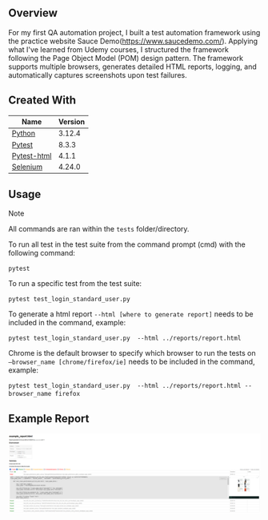 ## Overview
For my first QA automation project, I built a test automation framework using the practice website Sauce Demo(https://www.saucedemo.com/). Applying what I've learned from Udemy courses, I structured the framework following the Page Object Model (POM) design pattern. The framework supports multiple browsers, generates detailed HTML reports, logging, and automatically captures screenshots upon test failures.

## Created With
| Name | Version |
| --- | --- |
| [Python](https://www.python.org/) | 3.12.4 |
| [Pytest](https://pypi.org/project/pytest/) | 8.3.3 |
| [Pytest-html]( https://pypi.org/project/pytest-html/) | 4.1.1 |
| [Selenium](https://pypi.org/project/selenium/) | 4.24.0 |

## Usage
> [!Note]
> All commands are ran within the `tests` folder/directory.

To run all test in the test suite from the command prompt (cmd) with the following command:
```
pytest
```
To run a specific test from the test suite:
```
pytest test_login_standard_user.py
```
To generate a html report `--html [where to generate report]` needs to be included in the command, example:
```
pytest test_login_standard_user.py  --html ../reports/report.html
```
Chrome is the default browser to specify which browser to run the tests on `—browser_name [chrome/firefox/ie]` needs to be included in the command, example:
```
pytest test_login_standard_user.py  --html ../reports/report.html --browser_name firefox
```

## Example Report
![Example image of generated report](examples/example_report_img.PNG)
